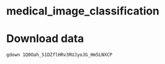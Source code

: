 # medical_image_classification

# Download data

```bash
gdown 1Q0Oah_S1DZflHRv3RUJyoJG_Hm5LNXCP
```
